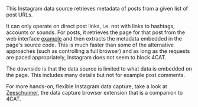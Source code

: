 This Instagram data source retrieves metadata of posts from a given list of post URLs.

It can only operate on direct post links, i.e. not with links to hashtags, accounts or sounds. For posts, it 
retrieves the page for that post from the web interface 
[example](https://www.instagram.com/p/C1CKQroyybi/) and then extracts the metadata embedded in the 
page's source code. This is much faster than some of the alternative approaches (such as controlling a full browser)
and as long as the requests are paced appropriately, Instagram does not seem to block 4CAT.

The downside is that the data source is limited to what data is embedded on the page. This includes many details but not
for example post comments.

For more hands-on, flexible Instagram data capture, take a look at 
[Zeeschuimer](https://github.com/digitalmethodsinitiative/zeeschuimer), the data capture browser extension that is a 
companion to 4CAT.